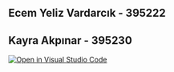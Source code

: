 ## Ecem Yeliz Vardarcık - 395222
## Kayra Akpınar - 395230

[![Open in Visual Studio Code](https://classroom.github.com/assets/open-in-vscode-c66648af7eb3fe8bc4f294546bfd86ef473780cde1dea487d3c4ff354943c9ae.svg)](https://classroom.github.com/online_ide?assignment_repo_id=9673415&assignment_repo_type=AssignmentRepo)
